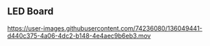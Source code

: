 ## LED Board

https://user-images.githubusercontent.com/74236080/136049441-d440c375-4a06-4dc2-b148-4e4aec9b6eb3.mov


